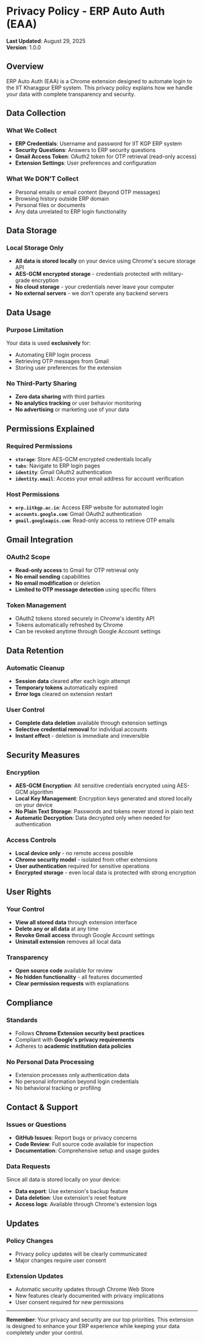 # Privacy Policy - ERP Auto Auth (EAA)

**Last Updated**: August 29, 2025  
**Version**: 1.0.0

## Overview

ERP Auto Auth (EAA) is a Chrome extension designed to automate login to the IIT Kharagpur ERP system. This privacy policy explains how we handle your data with complete transparency and security.

## Data Collection

### What We Collect
- **ERP Credentials**: Username and password for IIT KGP ERP system
- **Security Questions**: Answers to ERP security questions
- **Gmail Access Token**: OAuth2 token for OTP retrieval (read-only access)
- **Extension Settings**: User preferences and configuration

### What We DON'T Collect
- Personal emails or email content (beyond OTP messages)
- Browsing history outside ERP domain
- Personal files or documents
- Any data unrelated to ERP login functionality

## Data Storage

### Local Storage Only
- **All data is stored locally** on your device using Chrome's secure storage API
- **AES-GCM encrypted storage** - credentials protected with military-grade encryption
- **No cloud storage** - your credentials never leave your computer
- **No external servers** - we don't operate any backend servers

## Data Usage

### Purpose Limitation
Your data is used **exclusively** for:
- Automating ERP login process
- Retrieving OTP messages from Gmail
- Storing user preferences for the extension

### No Third-Party Sharing
- **Zero data sharing** with third parties
- **No analytics tracking** or user behavior monitoring
- **No advertising** or marketing use of your data

## Permissions Explained

### Required Permissions
- **`storage`**: Store AES-GCM encrypted credentials locally
- **`tabs`**: Navigate to ERP login pages
- **`identity`**: Gmail OAuth2 authentication
- **`identity.email`**: Access your email address for account verification

### Host Permissions
- **`erp.iitkgp.ac.in`**: Access ERP website for automated login
- **`accounts.google.com`**: Gmail OAuth2 authentication
- **`gmail.googleapis.com`**: Read-only access to retrieve OTP emails

## Gmail Integration

### OAuth2 Scope
- **Read-only access** to Gmail for OTP retrieval only
- **No email sending** capabilities
- **No email modification** or deletion
- **Limited to OTP message detection** using specific filters

### Token Management
- OAuth2 tokens stored securely in Chrome's identity API
- Tokens automatically refreshed by Chrome
- Can be revoked anytime through Google Account settings

## Data Retention

### Automatic Cleanup
- **Session data** cleared after each login attempt
- **Temporary tokens** automatically expired
- **Error logs** cleared on extension restart

### User Control
- **Complete data deletion** available through extension settings
- **Selective credential removal** for individual accounts
- **Instant effect** - deletion is immediate and irreversible

## Security Measures

### Encryption
- **AES-GCM Encryption**: All sensitive credentials encrypted using AES-GCM algorithm
- **Local Key Management**: Encryption keys generated and stored locally on your device
- **No Plain Text Storage**: Passwords and tokens never stored in plain text
- **Automatic Decryption**: Data decrypted only when needed for authentication

### Access Controls
- **Local device only** - no remote access possible
- **Chrome security model** - isolated from other extensions
- **User authentication** required for sensitive operations
- **Encrypted storage** - even local data is protected with strong encryption

## User Rights

### Your Control
- **View all stored data** through extension interface
- **Delete any or all data** at any time
- **Revoke Gmail access** through Google Account settings
- **Uninstall extension** removes all local data

### Transparency
- **Open source code** available for review
- **No hidden functionality** - all features documented
- **Clear permission requests** with explanations

## Compliance

### Standards
- Follows **Chrome Extension security best practices**
- Compliant with **Google's privacy requirements**
- Adheres to **academic institution data policies**

### No Personal Data Processing
- Extension processes only authentication data
- No personal information beyond login credentials
- No behavioral tracking or profiling

## Contact & Support

### Issues or Questions
- **GitHub Issues**: Report bugs or privacy concerns
- **Code Review**: Full source code available for inspection
- **Documentation**: Comprehensive setup and usage guides

### Data Requests
Since all data is stored locally on your device:
- **Data export**: Use extension's backup feature
- **Data deletion**: Use extension's reset feature
- **Access logs**: Available through Chrome's extension logs

## Updates

### Policy Changes
- Privacy policy updates will be clearly communicated
- Major changes require user consent

### Extension Updates
- Automatic security updates through Chrome Web Store
- New features clearly documented with privacy implications
- User consent required for new permissions

---

**Remember**: Your privacy and security are our top priorities. This extension is designed to enhance your ERP experience while keeping your data completely under your control.

